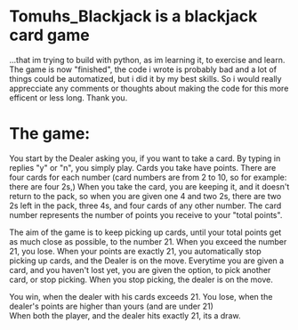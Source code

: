 # Tomuhs_Blackjack is a blackjack card game 
...that im trying to build with python, as im learning it, to exercise and learn.
  The game is now "finished", the code i wrote is probably bad and a lot of things could be automatized, but i did it
  by my best skills. So i would really apprecciate any comments or thoughts about making the code for this more 
  efficent or less long. Thank you.

 # The game:
   You start by the Dealer asking you, if you want to take a card. By typing in replies "y" or "n", you simply play.
   Cards you take have points. There are four cards for each number (card numbers are from 2 to 10, so for example: there are four 2s,)
   When you take the card, you are keeping it, and it doesn't return to the pack, so when you are given one 4 and two 2s, there are two 2s left in the pack, three 4s, and four cards of any other number.
   The card number represents the number of points you receive to your "total points".

   The aim of the game is to keep picking up cards, until your total points get as much close as possible, to the number 21.
   When you exceed the number 21, you lose.
   When your points are exactly 21, you automatically stop picking up cards, and the Dealer is on the move.
   Everytime you are given a card, and you haven't lost yet, you are given the option, to pick another card, or stop picking.
   When you stop picking, the dealer is on the move.

   You win, when the dealer with his cards exceeds 21.
   You lose, when the dealer's points are higher than yours (and are under 21)  
   When both the player, and the dealer hits exactly 21, its a draw.
